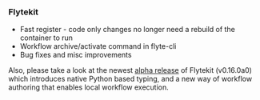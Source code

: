 

### Flytekit
* Fast register - code only changes no longer need a rebuild of the container to run
* Workflow archive/activate command in flyte-cli
* Bug fixes and misc improvements

Also, please take a look at the newest [alpha release](https://github.com/lyft/flytekit/releases/tag/v0.16.0a0) of Flytekit (v0.16.0a0) which introduces native Python based typing, and a new way of workflow authoring that enables local workflow execution.

